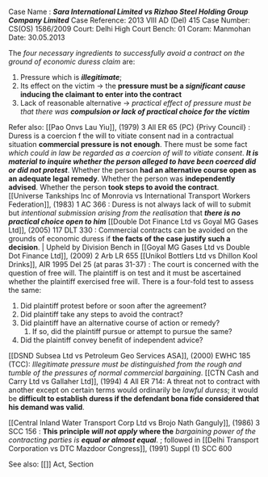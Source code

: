 Case Name : ***Sara International Limited vs Rizhao Steel Holding Group Company Limited***
Case Reference: 2013 VIII AD (Del) 415
Case Number:  CS(OS) 1586/2009
Court: Delhi High Court
Bench: 01
Coram: Manmohan
Date: 30.05.2013

The *four necessary ingredients to successfully avoid a contract on the ground of economic duress claim* are:
1. Pressure which is ***illegitimate***;
2. Its effect on the victim → the **pressure must be a *significant cause* inducing the claimant to enter into the contract**
3. Lack of reasonable alternative → *practical effect of pressure must be that there was **compulsion or lack of practical choice for the victim*** 

Refer also:
[[Pao Onvs Lau Yiu]], (1979) 3 All ER 65 (PC) {Privy Council} : Duress is a coercion f the will to vitiate consent nad in a contractual situation **commercial pressure is not enough**. There must be some fact *which could in law be regarded as a coercion of will to vitiate consent*. ***It is material to inquire whether the person alleged to have been coerced did or did not protest***. Whether the person **had an alternative course open as an adequate legal remedy**. Whether the person was **independently advised**. Whether the person **took steps to avoid the contract**.  
[[Universe Tankships Inc of Monrovia vs International Transport Workers Federation]], (1983) 1 AC 366 : Duress is not always lack of will to submit but *intentional submission arising from the realisation* that ***there is no practical choice open to him***
[[Double Dot Finance Ltd vs Goyal MG Gases Ltd]], (2005) 117 DLT 330 : Commercial contracts can be avoided on the grounds of economic duress if **the facts of the case justify such a decision**. | Upheld by Division Bench in [[Goyal MG Gases Ltd vs Double Dot Finance Ltd]], (2009) 2 Arb LR 655
[[Unikol Bottlers Ltd vs Dhillon Kool Drinks]], AIR 1995 Del 25 (at paras 31-37) : The court is concerned with the question of free will. The plaintiff is on test and it must be ascertained whether the plaintiff exercised free will. There is a four-fold test to assess the same:
1. Did plaintiff protest before or soon after the agreement?
2. Did plaintiff take any steps to avoid the contract?
3. Did plaintiff have an alternative course of action or remedy?
	1. If so, did the plaintiff pursue or attempt to pursue the same?
4. Did the plaintiff convey benefit of independent advice? 

[[DSND Subsea Ltd vs Petroleum Geo Services ASA]], (2000) EWHC 185 (TCC): *Illegitimate pressure must be distinguished from the rough and tumble of the pressures of normal commercial bargaining*.
[[CTN Cash and Carry Ltd vs Gallaher Ltd]], (1994) 4 All ER 714: A threat not to contract with another except on certain terms would ordinarily be *lawful duress*; it would be **difficult to establish duress if the defendant bona fide considered that his demand was valid**.

[[Central Inland Water Transport Corp Ltd vs Brojo Nath Ganguly]], (1986) 3 SCC 156 : **This principle *will not apply* where the** *bargaining power of the contracting parties is **equal or almost equal***.  ; followed in [[Delhi Transport Corporation vs DTC Mazdoor Congress]], (1991) Suppl (1) SCC 600

See also:
[[]] 
Act, Section